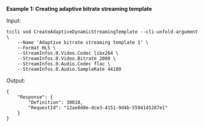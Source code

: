**Example 1: Creating adaptive bitrate streaming template**



Input: 

```
tccli vod CreateAdaptiveDynamicStreamingTemplate --cli-unfold-argument  \
    --Name 'Adaptive bitrate streaming template 1' \
    --Format HLS \
    --StreamInfos.0.Video.Codec libx264 \
    --StreamInfos.0.Video.Bitrate 2000 \
    --StreamInfos.0.Audio.Codec flac \
    --StreamInfos.0.Audio.SampleRate 44100
```

Output: 
```
{
    "Response": {
        "Definition": 30018,
        "RequestId": "12ae8d8e-dce3-4151-9d4b-5594145287e1"
    }
}
```

